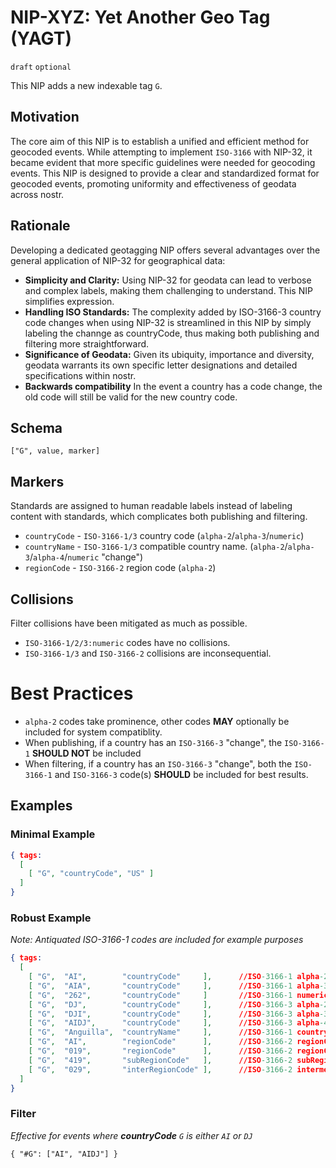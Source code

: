 # NIP-XYZ: Yet Another Geo Tag (YAGT)

`draft` `optional`

This NIP adds a new indexable tag `G`. 

## Motivation
The core aim of this NIP is to establish a unified and efficient method for geocoded events. While attempting to implement `ISO-3166` with NIP-32, it became evident that more specific guidelines were needed for geocoding events. This NIP is designed to provide a clear and standardized format for geocoded events, promoting uniformity and effectiveness of geodata across nostr.

## Rationale
Developing a dedicated geotagging NIP offers several advantages over the general application of NIP-32 for geographical data:

- **Simplicity and Clarity:** Using NIP-32 for geodata can lead to verbose and complex labels, making them challenging to understand. This NIP simplifies expression.
- **Handling ISO Standards:** The complexity added by ISO-3166-3 country code changes when using NIP-32 is streamlined in this NIP by simply labeling the channge as countryCode, thus making both publishing and filtering more straightforward.
- **Significance of Geodata:** Given its ubiquity, importance and diversity, geodata warrants its own specific letter designations and detailed specifications within nostr.
- **Backwards compatibility** In the event a country has a code change, the old code will still be valid for the new country code.

## Schema 
```
["G", value, marker]
```

## Markers
Standards are assigned to human readable labels instead of labeling content with standards, which complicates both publishing and filtering. 
- `countryCode` - `ISO-3166-1/3` country code (`alpha-2`/`alpha-3`/`numeric`)
- `countryName` - `ISO-3166-1/3` compatible country name. (`alpha-2`/`alpha-3`/`alpha-4`/`numeric` "change")
- `regionCode` - `ISO-3166-2` region code (`alpha-2`)

## Collisions 
Filter collisions have been mitigated as much as possible.
- `ISO-3166-1/2/3:numeric` codes have no collisions. 
- `ISO-3166-1/3` and `ISO-3166-2` collisions are inconsequential.

# Best Practices
- `alpha-2` codes take prominence, other codes **MAY** optionally be included for system compatiblity.
- When publishing, if a country has an `ISO-3166-3` "change", the `ISO-3166-1` **SHOULD NOT** be included 
- When filtering, if a country has an `ISO-3166-3` "change", both the `ISO-3166-1` and `ISO-3166-3` code(s) **SHOULD** be included for best results.

## Examples

### Minimal Example 
```json
{ tags:
  [
    [ "G", "countryCode", "US" ]
  ]
}
```

### Robust Example
_Note: Antiquated ISO-3166-1 codes are included for example purposes_
```json
{ tags:
  [
    [ "G",  "AI",        "countryCode"     ],      //ISO-3166-1 alpha-2
    [ "G",  "AIA",       "countryCode"     ],      //ISO-3166-1 alpha-3
    [ "G",  "262",       "countryCode"     ]       //ISO-3166-1 numeric
    [ "G",  "DJ",        "countryCode"     ],      //ISO-3166-3 alpha-2 "change" 
    [ "G",  "DJI",       "countryCode"     ],      //ISO-3166-3 alpha-3 "change" 
    [ "G",  "AIDJ",      "countryCode"     ],      //ISO-3166-3 alpha-4 "change"
    [ "G",  "Anguilla",  "countryName"     ],      //ISO-3166-1 countryName
    [ "G",  "AI",        "regionCode"      ],      //ISO-3166-2 regionCode alpha-2 (subdivision)
    [ "G",  "019",       "regionCode"      ],      //ISO-3166-2 regionCode numeric (subdivision)
    [ "G",  "419",       "subRegionCode"   ],      //ISO-3166-2 subRegionCode numeric (subdivision)
    [ "G",  "029",       "interRegionCode" ],      //ISO-3166-2 intermediate region code numeric (subdivision)
  ]
}
```

### Filter
_Effective for events where **countryCode** `G` is either `AI` or `DJ`_

```
{ "#G": ["AI", "AIDJ"] }
```